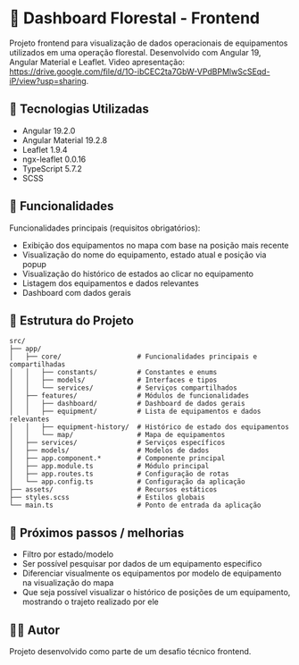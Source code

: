 # 🌲 Dashboard Florestal - Frontend

Projeto frontend para visualização de dados operacionais de equipamentos utilizados em uma operação florestal. Desenvolvido com Angular 19, Angular Material e Leaflet.
Video apresentação: https://drive.google.com/file/d/1O-ibCEC2ta7GbW-VPdBPMlwScSEqd-iP/view?usp=sharing.

## 🚀 Tecnologias Utilizadas

- Angular 19.2.0
- Angular Material 19.2.8
- Leaflet 1.9.4
- ngx-leaflet 0.0.16
- TypeScript 5.7.2
- SCSS

## 📌 Funcionalidades

Funcionalidades principais (requisitos obrigatórios):

- Exibição dos equipamentos no mapa com base na posição mais recente
- Visualização do nome do equipamento, estado atual e posição via popup
- Visualização do histórico de estados ao clicar no equipamento
- Listagem dos equipamentos e dados relevantes
- Dashboard com dados gerais

## 📁 Estrutura do Projeto

```
src/
├── app/
│   ├── core/                   # Funcionalidades principais e compartilhadas
│   │   ├── constants/          # Constantes e enums
│   │   ├── models/             # Interfaces e tipos
│   │   └── services/           # Serviços compartilhados
│   ├── features/               # Módulos de funcionalidades
│   │   ├── dashboard/          # Dashboard de dados gerais
│   │   ├── equipment/          # Lista de equipamentos e dados relevantes
│   │   ├── equipment-history/  # Histórico de estado dos equipamentos
│   │   └── map/                # Mapa de equipamentos
│   ├── services/               # Serviços específicos
│   ├── models/                 # Modelos de dados
│   ├── app.component.*         # Componente principal
│   ├── app.module.ts           # Módulo principal
│   ├── app.routes.ts           # Configuração de rotas
│   └── app.config.ts           # Configuração da aplicação
├── assets/                     # Recursos estáticos
├── styles.scss                 # Estilos globais
└── main.ts                     # Ponto de entrada da aplicação
```

## 🧪 Próximos passos / melhorias

- Filtro por estado/modelo
- Ser possível pesquisar por dados de um equipamento especifico
- Diferenciar visualmente os equipamentos por modelo de equipamento na visualização do mapa
- Que seja possível visualizar o histórico de posições de um equipamento, mostrando o trajeto realizado por ele

## 🧑‍💻 Autor

Projeto desenvolvido como parte de um desafio técnico frontend.
